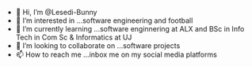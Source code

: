 - 👋 Hi, I’m @Lesedi-Bunny
- 👀 I’m interested in ...software engineering and football
- 🌱 I’m currently learning ...software enginnering at ALX and BSc in Info Tech in Com Sc & Informatics at UJ
- 💞️ I’m looking to collaborate on ...software projects
- 📫 How to reach me ...inbox me on my social media platforms

<!---
Lesedi-Bunny/Lesedi-Bunny is a ✨ special ✨ repository because its `README.md` (this file) appears on your GitHub profile.
You can click the Preview link to take a look at your changes.
--->
